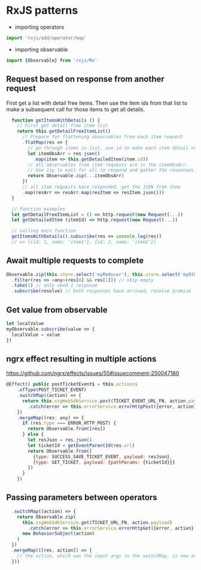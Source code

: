 # RxJS patterns

- importing operators

```javascript
import 'rxjs/add/operator/map'
```

- importing observable
```javascript
import {Observable} from 'rxjs/Rx'
```

## Request based on response from another request

First get a list with detail free items. Then use the item ids from that list to make a subsequent call for those items to get all details.

```javascript
  function getItemsWithDetails () {
    // First get detail free item list
    return this.getDetailFreeItemList()
      // Prepare for flattening observables from each item request
      .flatMap(res => {
        // go through items in list, use id to make each item detail request
        let itemObsArr = res.json()
          .map(item => this.getDetailedItem(item.id))
        // all observables from item requests are in the itemObsArr.
        // Use zip to wait for all to respond and gather the responses in an array
        return Observable.zip(...itemObsArr)
      })
      // all item requests have responded, get the JSON from them
      .map(resArr => resArr.map(resItem => resItem.json()))
  }

  // function examples
  let getDetailFreeItemList = () => http.request(new Request(...))
  let getDetailedItem (itemId) => http.request(new Request(...))

  // calling main function
  getItemsWithDetails().subscribe(res => console.log(res))
  // => [{id: 1, name: 'item1'}, {id: 2, name: 'item2'}]

```

## Await multiple requests to complete

```javascript
Observable.zip(this.store.select('myReducer'), this.store.select('myOtherReducer'))
  .filter(res => <any>(res[0] && res[1])) // skip empty
  .take(1) // only need 1 response
  .subscribe(resolve) // both responses have arrived, resolve promise
```

## Get value from observable

```javascript
let localValue
myObservable.subscribe(value => {
  localValue = value
})
```

## ngrx effect resulting in multiple actions

https://github.com/ngrx/effects/issues/55#issuecomment-250047180

```javascript
@Effect() public postTicketEvent$ = this.actions$
    .ofType(POST_TICKET_EVENT)
    .switchMap((action) => {
      return this.ssgWebSdkService.post(TICKET_EVENT_URL_FN, action.payload)
        .catch(error => this.errorService.errorHttpPost({error, action}))
    })
    .mergeMap((res: any) => {
      if (res.type === ERROR_HTTP_POST) {
        return Observable.from([res])
      } else {
        let resJson = res.json()
        let ticketId = getEventParentId(res.url)
        return Observable.from([
          {type: SUCCESS_SAVE_TICKET_EVENT, payload: resJson},
          {type: GET_TICKET, payload: {pathParams: {ticketId}}}
        ])
      }
    })
```

## Passing parameters between operators

```javascript
  .switchMap((action) => {
    return Observable.zip(
      this.ssgWebSdkService.get(TICKET_URL_FN, action.payload)
        .catch(error => this.errorService.errorHttpGet({error, action})),
      new BehaviorSubject(action)
    )
  })
  .mergeMap(([res, action]) => {
    // the action, which was the input args in the switchMap, is now available here
  }))
```
